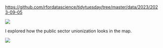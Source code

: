 https://github.com/rfordatascience/tidytuesday/tree/master/data/2023/2023-09-05

![](plots/union.png)

I explored how the public sector unionization looks in the map.

![](plots/unions.gif)